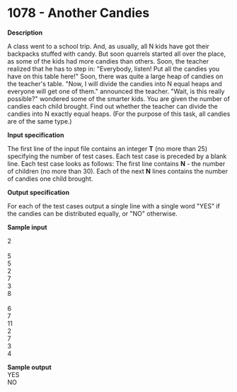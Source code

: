 # 1078 - Another Candies

**Description**

A class went to a school trip. And, as usually, all N kids have got their backpacks stuffed with candy. But soon quarrels started all over the place, as some of the kids had more candies than others. Soon, the teacher realized that he has to step in: "Everybody, listen! Put all the candies you have on this table here!" Soon, there was quite a large heap of candies on the teacher's table. "Now, I will divide the candies into N equal heaps and everyone will get one of them." announced the teacher. "Wait, is this really possible?" wondered some of the smarter kids. You are given the number of candies each child brought. Find out whether the teacher can divide the candies into N exactly equal heaps. (For the purpose of this task, all candies are of the same type.)

**Input specification**

The first line of the input file contains an integer **T** (no more than 25) specifying the number of test cases. Each test case is preceded by a blank line. Each test case looks as follows: The first line contains **N** - the number of children (no more than 30). Each of the next **N** lines contains the number of candies one child brought.

**Output specification**

For each of the test cases output a single line with a single word "YES" if the candies can be distributed equally, or "NO" otherwise.

**Sample input** <br/>

2<br/>
<br/>
5<br/>
5<br/>
2<br/>
7<br/>
3<br/>
8<br/>
<br/>
6<br/>
7<br/>
11<br/>
2<br/>
7<br/>
3<br/>
4<br/>

**Sample output**
<br/>
YES<br/>
NO<br/>